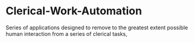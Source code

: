 # Clerical-Work-Automation
Series of applications designed to remove to the greatest extent possible human interaction from a series of clerical tasks,
